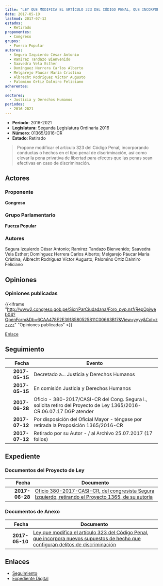 ```yaml
---
title: "LEY QUE MODIFICA EL ARTÍCULO 323 DEL CÓDIGO PENAL, QUE INCORPORA NUEVOS SUPUESTOS DE HECHO QUE CONFIGURAN DELITOS DE DISCRIMINACIÓN"
date: 2017-05-10
lastmod: 2017-07-12
estados: 
  - Retirado
proponentes: 
  - Congreso
grupos: 
  - Fuerza Popular
autores: 
  - Segura Izquierdo César Antonio
  - Ramírez Tandazo Bienvenido
  - Saavedra Vela Esther
  - Domínguez Herrera Carlos Alberto
  - Melgarejo Páucar María Cristina
  - Albrecht Rodríguez Víctor Augusto
  - Palomino Ortiz Dalmiro Feliciano
adherentes: 
  - 
sectores: 
  - Justicia y Derechos Humanos
periodos: 
  - 2016-2021
---
```


- **Periodo**: 2016-2021
- **Legislatura**: Segunda Legislatura Ordinaria 2016
- **Número**: 01365/2016-CR
- **Estado**: Retirado

> Propone modificar el artículo 323 del Código Penal, incorporando conductas o hechos en el tipo penal de discriminación, así como elevar la pena privativa de libertad para efectos que las penas sean efectivas en caso de discriminación.


## Actores

### Proponente

**Congreso**

### Grupo Parlamentario

**Fuerza Popular**

### Autores

Segura Izquierdo César Antonio; Ramírez Tandazo Bienvenido; Saavedra Vela Esther; Domínguez Herrera Carlos Alberto; Melgarejo Páucar María Cristina; Albrecht Rodríguez Víctor Augusto; Palomino Ortiz Dalmiro Feliciano


## Opiniones

### Opiniones publicadas

{{<iframe "http://www2.congreso.gob.pe/Sicr/ParCiudadana/Foro_pvp.nsf/RepOpiweb04?OpenForm&Db=6CAA478E2E3918580525811C00663B17&View=yyyy&Col=zzzzz" "Opiniones publicadas" >}}

[Enlace](http://www2.congreso.gob.pe/Sicr/ParCiudadana/Foro_pvp.nsf/RepOpiweb04?OpenForm&Db=6CAA478E2E3918580525811C00663B17&View=yyyy&Col=zzzzz)

## Seguimiento

| Fecha | Evento |
|------:|--------|
| **2017-05-15** | Decretado a... Justicia y Derechos Humanos|
| **2017-05-15** | En comisión Justicia y Derechos Humanos|
| **2017-06-28** | Oficio - 380-2017/CASI-CR del Cong. Segura I., solicita retiro del Proyecto de Ley 1365/2016-CR.06.07.17 DGP atender|
| **2017-07-12** | Por disposición del Oficial Mayor - téngase por retirada la Proposición 1365/2016-CR|
| **2017-07-12** | Retirado por su Autor - / al Archivo 25.07.2017 (17 folios)|


## Expediente


### Documentos del Proyecto de Ley

| Fecha | Documento |
|------:|--------|
| **2017-06-28** | [Oficio 380-2017-CASI-CR, del congresista Segura Izquierdo, retirando el Proyecto 1365, de su autoría](http://www.leyes.congreso.gob.pe/Documentos/2016_2021/Oficios/Congresistas/OFICIO-380-2017-CASI-CR.pdf) |

### Documentos de Anexo

| Fecha | Documento |
|------:|--------|
| **2017-05-10** | [Ley que modifica el artículo 323 del Código Penal, que incorpora nuevos supuestos de hecho que configuran delitos de discriminación](http://www.leyes.congreso.gob.pe/Documentos/2016_2021/Proyectos_de_Ley_y_de_Resoluciones_Legislativas/PL0136520170510.pdf) |

## Enlaces 

- [Seguimiento](http://www2.congreso.gob.pe/Sicr/TraDocEstProc/CLProLey2016.nsf/f7fff46988ca05b1052578e100829cc7/2ca2f3a9c9e35f6b0525811c0074cc57?OpenDocument)
- [Expediente Digital](http://www2.congreso.gob.pe/Sicr/TraDocEstProc/CLProLey2016.nsf/f7fff46988ca05b1052578e100829cc7/2ca2f3a9c9e35f6b0525811c0074cc57?OpenDocument&Click=05257FB7005EB655.eb71d0cf91d8294e05256cdf006b5706/$Body/0.1C6C)
